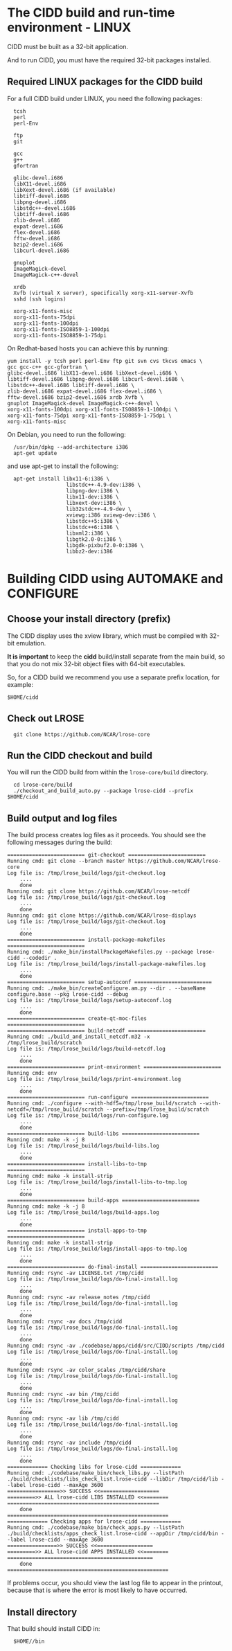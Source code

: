# The CIDD build and run-time environment - LINUX

CIDD must be built as a 32-bit application.

And to run CIDD, you must have the required 32-bit packages installed.

## Required LINUX packages for the CIDD build

For a full CIDD build under LINUX, you need the following packages:

```
  tcsh
  perl
  perl-Env

  ftp
  git

  gcc
  g++
  gfortran

  glibc-devel.i686
  libX11-devel.i686
  libXext-devel.i686 (if available)
  libtiff-devel.i686
  libpng-devel.i686
  libstdc++-devel.i686
  libtiff-devel.i686
  zlib-devel.i686
  expat-devel.i686
  flex-devel.i686
  fftw-devel.i686
  bzip2-devel.i686
  libcurl-devel.i686

  gnuplot
  ImageMagick-devel
  ImageMagick-c++-devel

  xrdb
  Xvfb (virtual X server), specifically xorg-x11-server-Xvfb
  sshd (ssh logins)

  xorg-x11-fonts-misc
  xorg-x11-fonts-75dpi
  xorg-x11-fonts-100dpi
  xorg-x11-fonts-ISO8859-1-100dpi
  xorg-x11-fonts-ISO8859-1-75dpi
```

On Redhat-based hosts you can achieve this by running:

```
yum install -y tcsh perl perl-Env ftp git svn cvs tkcvs emacs \
gcc gcc-c++ gcc-gfortran \
glibc-devel.i686 libX11-devel.i686 libXext-devel.i686 \
libtiff-devel.i686 libpng-devel.i686 libcurl-devel.i686 \
libstdc++-devel.i686 libtiff-devel.i686 \
zlib-devel.i686 expat-devel.i686 flex-devel.i686 \
fftw-devel.i686 bzip2-devel.i686 xrdb Xvfb \
gnuplot ImageMagick-devel ImageMagick-c++-devel \
xorg-x11-fonts-100dpi xorg-x11-fonts-ISO8859-1-100dpi \
xorg-x11-fonts-75dpi xorg-x11-fonts-ISO8859-1-75dpi \
xorg-x11-fonts-misc
```

On Debian, you need to run the following:

```
  /usr/bin/dpkg --add-architecture i386
  apt-get update
```

and use apt-get to install the following:

```
  apt-get install libx11-6:i386 \
                   libstdc++-4.9-dev:i386 \
                   libpng-dev:i386 \
                   libx11-dev:i386 \
                   libxext-dev:i386 \
                   lib32stdc++-4.9-dev \
                   xviewg:i386 xviewg-dev:i386 \
                   libstdc++5:i386 \
                   libstdc++6:i386 \
                   libxml2:i386 \
                   libgtk2.0-0:i386 \
                   libgdk-pixbuf2.0-0:i386 \
                   libbz2-dev:i386
```

# Building CIDD using AUTOMAKE and CONFIGURE

## Choose your install directory (prefix)

The CIDD display uses the xview library, which must be compiled with 32-bit emulation.

**It is important** to keep the **cidd** build/install separate from the main build,
so that you do not mix 32-bit object files with 64-bit executables.

So, for a CIDD build we recommend you use a separate prefix location, for example:

  `$HOME/cidd`

## Check out LROSE

```
  git clone https://github.com/NCAR/lrose-core
```

## Run the CIDD checkout and build

You will run the CIDD build from within the ```lrose-core/build``` directory.

```
  cd lrose-core/build  
  ./checkout_and_build_auto.py --package lrose-cidd --prefix $HOME/cidd
```

## Build output and log files

The build process creates log files as it proceeds. You should see the following messages during the build:

```
========================= git-checkout =========================
Running cmd: git clone --branch master https://github.com/NCAR/lrose-core
Log file is: /tmp/lrose_build/logs/git-checkout.log
    ....
    done
Running cmd: git clone https://github.com/NCAR/lrose-netcdf
Log file is: /tmp/lrose_build/logs/git-checkout.log
    ....
    done
Running cmd: git clone https://github.com/NCAR/lrose-displays
Log file is: /tmp/lrose_build/logs/git-checkout.log
    ....
    done
========================= install-package-makefiles =========================
Running cmd: ./make_bin/installPackageMakefiles.py --package lrose-cidd --codedir .
Log file is: /tmp/lrose_build/logs/install-package-makefiles.log
    ....
    done
========================= setup-autoconf =========================
Running cmd: ./make_bin/createConfigure.am.py --dir . --baseName configure.base --pkg lrose-cidd --debug 
Log file is: /tmp/lrose_build/logs/setup-autoconf.log
    ....
    done
========================= create-qt-moc-files =========================
========================= build-netcdf =========================
Running cmd: ./build_and_install_netcdf.m32 -x /tmp/lrose_build/scratch
Log file is: /tmp/lrose_build/logs/build-netcdf.log
    ....
    done
========================= print-environment =========================
Running cmd: env
Log file is: /tmp/lrose_build/logs/print-environment.log
    ....
    done
========================= run-configure =========================
Running cmd: ./configure --with-hdf5=/tmp/lrose_build/scratch --with-netcdf=/tmp/lrose_build/scratch --prefix=/tmp/lrose_build/scratch
Log file is: /tmp/lrose_build/logs/run-configure.log
    ....
    done
========================= build-libs =========================
Running cmd: make -k -j 8
Log file is: /tmp/lrose_build/logs/build-libs.log
    ....
    done
========================= install-libs-to-tmp =========================
Running cmd: make -k install-strip
Log file is: /tmp/lrose_build/logs/install-libs-to-tmp.log
    ....
    done
========================= build-apps =========================
Running cmd: make -k -j 8
Log file is: /tmp/lrose_build/logs/build-apps.log
    ....
    done
========================= install-apps-to-tmp =========================
Running cmd: make -k install-strip
Log file is: /tmp/lrose_build/logs/install-apps-to-tmp.log
    ....
    done
========================= do-final-install =========================
Running cmd: rsync -av LICENSE.txt /tmp/cidd
Log file is: /tmp/lrose_build/logs/do-final-install.log
    ....
    done
Running cmd: rsync -av release_notes /tmp/cidd
Log file is: /tmp/lrose_build/logs/do-final-install.log
    ....
    done
Running cmd: rsync -av docs /tmp/cidd
Log file is: /tmp/lrose_build/logs/do-final-install.log
    ....
    done
Running cmd: rsync -av ./codebase/apps/cidd/src/CIDD/scripts /tmp/cidd
Log file is: /tmp/lrose_build/logs/do-final-install.log
    ....
    done
Running cmd: rsync -av color_scales /tmp/cidd/share
Log file is: /tmp/lrose_build/logs/do-final-install.log
    ....
    done
Running cmd: rsync -av bin /tmp/cidd
Log file is: /tmp/lrose_build/logs/do-final-install.log
    ....
    done
Running cmd: rsync -av lib /tmp/cidd
Log file is: /tmp/lrose_build/logs/do-final-install.log
    ....
    done
Running cmd: rsync -av include /tmp/cidd
Log file is: /tmp/lrose_build/logs/do-final-install.log
    ....
    done
============= Checking libs for lrose-cidd =============
Running cmd: ./codebase/make_bin/check_libs.py --listPath ./build/checklists/libs_check_list.lrose-cidd --libDir /tmp/cidd/lib --label lrose-cidd --maxAge 3600
=================>> SUCCESS <<===================
=========>> ALL lrose-cidd LIBS INSTALLED <<========
=================================================
    done
====================================================
============= Checking apps for lrose-cidd =============
Running cmd: ./codebase/make_bin/check_apps.py --listPath ./build/checklists/apps_check_list.lrose-cidd --appDir /tmp/cidd/bin --label lrose-cidd --maxAge 3600
================>> SUCCESS <<==================
=========>> ALL lrose-cidd APPS INSTALLED <<========
===============================================
    done
====================================================

```

If problems occur, you should view the last log file to appear in the printout, because that is where the error is most likely to have occurred.

## Install directory

That build should install CIDD in:

```
  $HOME//bin
```



